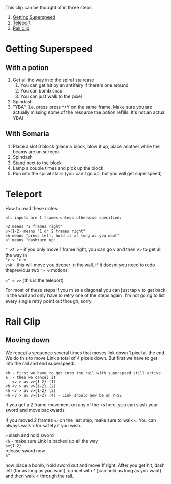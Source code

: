 This clip can be thought of in three steps:

1. [Getting Superspeed](#getting-superspeed)
2. [Teleport](#teleport)
3. [Rail clip](#rail-clip)

# Getting Superspeed

## With a potion

1. Get all the way into the spiral staircase
   1. You can get hit by an antifairy if there's one around
   2. You can bomb snap
   3. You can just walk to the pixel
2. Spindash
3. "YBA" (i.e. press press ^+Y on the same frame. Make sure you are actually missing some of the resource the potion refills. It's not an actual YBA)

## With Somaria

1. Place a slot 0 block (place a block, blow it up, place another while the beams are on screen)
2. Spindash
3. Stand next to the block
4. Lamp a couple times and pick up the block
5. Run into the spiral stairs (you can't go up, but you will get superspeed)

# Teleport

How to read these notes:

    all inputs are 1 frames unless otherwise specified: 

    >2 means "2 frames right" 
    v>{1-2} means "1 or 2 frames right"
    <h means "press left, hold it as long as you want" 
    a^ means "dashturn up" 
    

`^ >2 v` - if you only move 1 frame right, you can go v and then v> to get all the way in  
`^> v ^> v`  
`v>h` - this will move you deeper in the wall. if it doesnt you need to redo theprevious two `^> v` motions

`<^ < v>` (this is the teleport)

For most of these steps if you miss a diagonal you can just tap v to get back in the wall and only have to retry one of the steps again. I'm not going to list every single retry point out though, sorry.

# Rail Clip

## Moving down

We repeat a sequence several times that moves link down 1 pixel at the end. We do this to move Link a total of 4 pixels down. But first we have to get into the rail and end superspeed.

```
<h - first we have to get into the rail with superspeed still active  
a  - then we cancel it  
   <v > av v>{1-2} (1)
<h <v > av v>{1-2} (2)  
<h <v > av v>{1-2} (3)  
<h <v > av v>{1-2} (4) - Link should now be on Y-5E  
```

If you get a 2 frame movement on any of the `>`s here, you can slash your sword and move backwards

If you moved 2 frames `v>` on the last step, make sure to walk `<`. You can always walk `<` for safety if you wish.

`>` slash and hold sword  
`<h` - make sure Link is backed up all the way  
`<v{1-2}`  
release sword now  
`a^`  

now place a bomb, hold sword out and move 1f right.
After you get hit, dash left (for as long as you want), cancel with ^ (can hold as long as you want) and then walk < through the rail.
